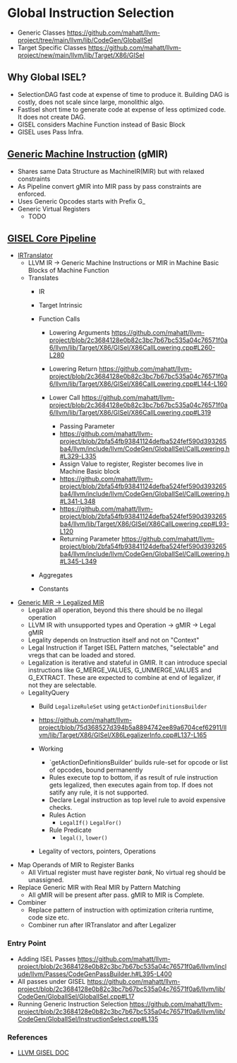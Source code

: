 # Global Instruction Selection
* Generic Classes https://github.com/mahatt/llvm-project/tree/main/llvm/lib/CodeGen/GlobalISel
* Target Specific Classes https://github.com/mahatt/llvm-project/new/main/llvm/lib/Target/X86/GISel

## Why Global ISEL?
* SelectionDAG fast code at expense of time to produce it. Building DAG is costly, does not scale since large, monolithic algo.
* FastIsel short time to generate code at expense of less optimized code. It does not create DAG.
* GISEL considers Machine Function instead of Basic Block
* GISEL uses Pass Infra.

## [Generic Machine Instruction](https://llvm.org/docs/GlobalISel/GMIR.html) (gMIR)
*  Shares same Data Structure as MachineIR(MIR) but with relaxed constraints
*  As Pipeline convert gMIR into MIR pass by pass constraints are enforced.
*  Uses Generic Opcodes starts with Prefix G_
*  Generic Virtual Registers
    + TODO
  
  
## [GISEL Core Pipeline](https://llvm.org/docs/GlobalISel/Pipeline.html)
* [IRTranslator](https://llvm.org/docs/GlobalISel/IRTranslator.html)
  + LLVM IR -> Generic Machine Instructions or MIR in Machine Basic Blocks of Machine Function
  + Translates
    - IR
    - Target Intrinsic
    - Function Calls
       + Lowering Arguments
         https://github.com/mahatt/llvm-project/blob/2c3684128e0b82c3bc7b67bc535a04c76571f0a6/llvm/lib/Target/X86/GISel/X86CallLowering.cpp#L260-L280
       + Lowering Return
         https://github.com/mahatt/llvm-project/blob/2c3684128e0b82c3bc7b67bc535a04c76571f0a6/llvm/lib/Target/X86/GISel/X86CallLowering.cpp#L144-L160
         
       + Lower Call
         https://github.com/mahatt/llvm-project/blob/2c3684128e0b82c3bc7b67bc535a04c76571f0a6/llvm/lib/Target/X86/GISel/X86CallLowering.cpp#L319
 
         * Passing Parameter
          - https://github.com/mahatt/llvm-project/blob/2bfa54fb93841124defba524fef590d393265ba4/llvm/include/llvm/CodeGen/GlobalISel/CallLowering.h#L329-L335
          - Assign Value to register, Register becomes live in Machine Basic block
          - https://github.com/mahatt/llvm-project/blob/2bfa54fb93841124defba524fef590d393265ba4/llvm/include/llvm/CodeGen/GlobalISel/CallLowering.h#L341-L348
          - https://github.com/mahatt/llvm-project/blob/2bfa54fb93841124defba524fef590d393265ba4/llvm/lib/Target/X86/GISel/X86CallLowering.cpp#L93-L120
          * Returning Parameter
            https://github.com/mahatt/llvm-project/blob/2bfa54fb93841124defba524fef590d393265ba4/llvm/include/llvm/CodeGen/GlobalISel/CallLowering.h#L345-L349
         
    - Aggregates
    - Constants
* [Generic MIR -> Legalized MIR](https://llvm.org/docs/GlobalISel/Legalizer.html)
  + Legalize all operation, beyond this there should be no illegal operation
  + LLVM IR with unsupported types and Operation -> gMIR -> Legal gMIR
  + Legality depends on Instruction itself and not on "Context"
  + Legal Instruction if Target ISEL Pattern matches, "selectable" and vregs that can be loaded and stored.
  + Legalization is iterative and stateful in GMIR. It can introduce special instructions like G_MERGE_VALUES, G_UNMERGE_VALUES and G_EXTRACT. These are expected to combine at end of legalizer, if not they are selectable.
  + LegalityQuery
    - Build `LegalizeRuleSet` using  `getActionDefinitionsBuilder`
    - https://github.com/mahatt/llvm-project/blob/75d368527d394b5a8894742ee89a6704cef62911/llvm/lib/Target/X86/GISel/X86LegalizerInfo.cpp#L137-L165
    - Working 
        + `getActionDefinitionsBuilder' builds rule-set for opcode or list of opcodes, bound permanently
        + Rules execute top to bottom, if as result of rule instruction gets legalized, then executes again from top. If does not satify any rule, it is not supported.
        + Declare Legal instruction as top level rule to avoid expensive checks.
        + Rules Action
          + `LegalIf()` `LegalFor()`
        + Rule Predicate
          + `legal()`, `lower()`
         
    - Legality of vectors, pointers, Operations
* Map Operands of MIR to Register Banks
  + All Virtual register must have register *bank*, No virtual reg should be unassigned.
* Replace Generic MIR with Real MIR by Pattern Matching
  + All gMIR will be present after pass. gMIR to MIR is Complete.
* Combiner
  + Replace pattern of instruction with optimization criteria runtime, code size etc.
  + Combiner run after IRTranslator and after Legalizer 
### Entry Point
* Adding ISEL Passes
  https://github.com/mahatt/llvm-project/blob/2c3684128e0b82c3bc7b67bc535a04c76571f0a6/llvm/include/llvm/Passes/CodeGenPassBuilder.h#L395-L400
* All passes under GISEL
  https://github.com/mahatt/llvm-project/blob/2c3684128e0b82c3bc7b67bc535a04c76571f0a6/llvm/lib/CodeGen/GlobalISel/GlobalISel.cpp#L17
* Running Generic Instruction Selection
  https://github.com/mahatt/llvm-project/blob/2c3684128e0b82c3bc7b67bc535a04c76571f0a6/llvm/lib/CodeGen/GlobalISel/InstructionSelect.cpp#L135
### References
* [LLVM GISEL DOC](https://llvm.org/docs/GlobalISel/index.html)
